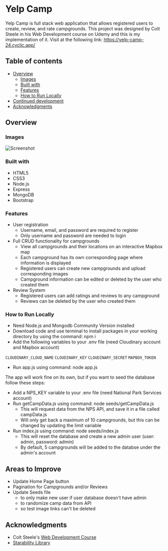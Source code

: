 # Yelp Camp

Yelp Camp is full stack web application that allows registered users to create, review, and rate campgrounds. This project was designed by Colt Steele in his Web Development course on Udemy and this is my implementation of it. Visit at the following link: https://yelp-camp-24.cyclic.app/

## Table of contents

- [Overview](#overview)
  - [Images](#images)
  - [Built with](#built-with)
  - [Features](#features)
  - [How to Run Locally](#how-to-run-locally)
- [Continued development](#continued-development)
- [Acknowledgments](#acknowledgments)

## Overview

### Images
![Screenshot](https://res.cloudinary.com/dnwkt7zdl/image/upload/v1705873449/YelpCamp/nm4gnr0yge68dmm7cd4z.png)

### Built with

- HTML5
- CSS3
- Node.js
- Express
- MongoDB
- Bootstrap

### Features

* User registration
    - Username, email, and password are required to register
    - Only username and password are needed to login
* Full CRUD functionality for campgrounds
    - View all campgrounds and their locations on an interactive Mapbox map
    - Each campground has its own corresponding page where information is displayed
    - Registered users can create new campgrounds and upload corresponding images
    - Campground information can be edited or deleted by the user who created them
* Review System
    - Registered users can add ratings and reviews to any campground
    - Reviews can be deleted by the user who created them

### How to Run Locally

* Need Node.js and Mongodb Community Version installed
* Download code and use terminal to install packages in your working directory by using the command: npm i
* Add the following variables to your .env file (need Cloudinary account and Mapbox account)

`CLOUDINARY_CLOUD_NAME`
`CLOUDINARY_KEY`
`CLOUDINARY_SECRET`
`MAPBOX_TOKEN`

* Run app.js using command: node app.js

The app will work fine on its own, but if you want to seed the database follow these steps:
* Add a NPS_KEY variable to your .env file (need National Park Services account)
* Run getCampData.js using command: node seeds/getCampData.js
    - This will request data from the NPS API, and save it in a file called campData.js
    - Will only get back a maximum of 10 campgrounds, but this can be changed by updating the limit variable
* Run index.js using command: node seeds/index.js
    - This will reset the database and create a new admin user (user: admin, password: admin)
    - By default, 5 campgrounds will be added to the databse under the admin's account

## Areas to Improve

- Update Home Page button
- Pagination for Campgrounds and/or Reviews
- Update Seeds file
    - to only make new user if user database doesn't have admin
    - to randomize camp data from API
    - so test image links can't be deleted

## Acknowledgments

- Colt Steele's [Web Development Course](https://www.udemy.com/course/the-web-developer-bootcamp/)
- [Starability Library](https://github.com/LunarLogic/starability/blob/master/starability-css/starability-basic.css) 